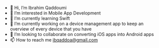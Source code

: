 - 👋 Hi, I’m Ibrahim Qaddoumi
- 👀 I’m interested in Mobile App Development
- 🌱 I’m currently learning Swift
- 🔨 I’m currently working on a device management app to keep an overview of every device that you have
- 💞️ I’m looking to collaborate on converting iOS apps into Android apps
- 📫 How to reach me ibqaddoa@gmail.com

<!---
ibqaddoa/ibqaddoa is a ✨ special ✨ repository because its `README.md` (this file) appears on your GitHub profile.
You can click the Preview link to take a look at your changes.
--->
